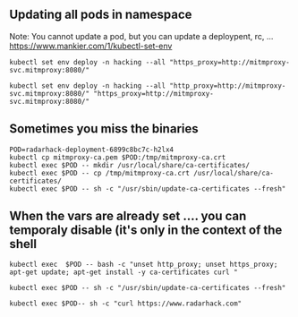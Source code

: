 ## Updating all pods in namespace 
Note: You cannot update a pod, but you can update a deploypent, rc, ...<br>
https://www.mankier.com/1/kubectl-set-env

```
kubectl set env deploy -n hacking --all "https_proxy=http://mitmproxy-svc.mitmproxy:8080/"
```
```
kubectl set env deploy -n hacking --all "http_proxy=http://mitmproxy-svc.mitmproxy:8080/" "https_proxy=http://mitmproxy-svc.mitmproxy:8080/"
```



## Sometimes you miss the binaries


```
POD=radarhack-deployment-6899c8bc7c-h2lx4
kubectl cp mitmproxy-ca.pem $POD:/tmp/mitmproxy-ca.crt
kubectl exec $POD -- mkdir /usr/local/share/ca-certificates/
kubectl exec $POD -- cp /tmp/mitmproxy-ca.crt /usr/local/share/ca-certificates/
kubectl exec $POD -- sh -c "/usr/sbin/update-ca-certificates --fresh"
```
## When the vars are already set .... you can temporaly disable (it's only in the context of the shell
```
kubectl exec  $POD -- bash -c "unset http_proxy; unset https_proxy; apt-get update; apt-get install -y ca-certificates curl "
```


```
kubectl exec $POD -- sh -c "/usr/sbin/update-ca-certificates --fresh"
```

```
kubectl exec $POD-- sh -c "curl https://www.radarhack.com"
```
